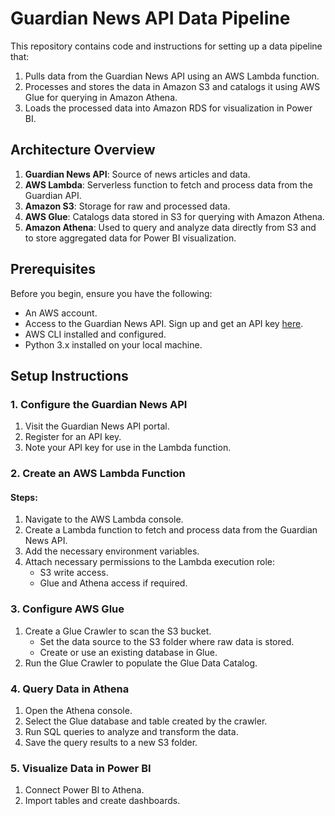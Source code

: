 # Guardian News API Data Pipeline

This repository contains code and instructions for setting up a data pipeline that:
1. Pulls data from the Guardian News API using an AWS Lambda function.
2. Processes and stores the data in Amazon S3 and catalogs it using AWS Glue for querying in Amazon Athena.
3. Loads the processed data into Amazon RDS for visualization in Power BI.

## Architecture Overview

1. **Guardian News API**: Source of news articles and data.
2. **AWS Lambda**: Serverless function to fetch and process data from the Guardian API.
3. **Amazon S3**: Storage for raw and processed data.
4. **AWS Glue**: Catalogs data stored in S3 for querying with Amazon Athena.
5. **Amazon Athena**: Used to query and analyze data directly from S3 and to store aggregated data for Power BI visualization.

## Prerequisites

Before you begin, ensure you have the following:
- An AWS account.
- Access to the Guardian News API. Sign up and get an API key [here](https://open-platform.theguardian.com/access/).
- AWS CLI installed and configured.
- Python 3.x installed on your local machine.

## Setup Instructions

### 1. Configure the Guardian News API
1. Visit the Guardian News API portal.
2. Register for an API key.
3. Note your API key for use in the Lambda function.

### 2. Create an AWS Lambda Function

#### Steps:
1. Navigate to the AWS Lambda console.
2. Create a Lambda function to fetch and process data from the Guardian News API.
3. Add the necessary environment variables.
4. Attach necessary permissions to the Lambda execution role:
   - S3 write access.
   - Glue and Athena access if required.

### 3. Configure AWS Glue
1. Create a Glue Crawler to scan the S3 bucket.
   - Set the data source to the S3 folder where raw data is stored.
   - Create or use an existing database in Glue.
2. Run the Glue Crawler to populate the Glue Data Catalog.

### 4. Query Data in Athena
1. Open the Athena console.
2. Select the Glue database and table created by the crawler.
3. Run SQL queries to analyze and transform the data.
4. Save the query results to a new S3 folder.


### 5. Visualize Data in Power BI
1. Connect Power BI to Athena.
2. Import tables and create dashboards.





